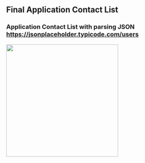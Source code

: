 
## Final Application Contact List

### Application Contact List with parsing JSON https://jsonplaceholder.typicode.com/users

<img src="https://user-images.githubusercontent.com/93527566/181616377-e202d426-8da5-4f7b-b49d-48fd4463b80c.gif" style="width:300px;"/>


